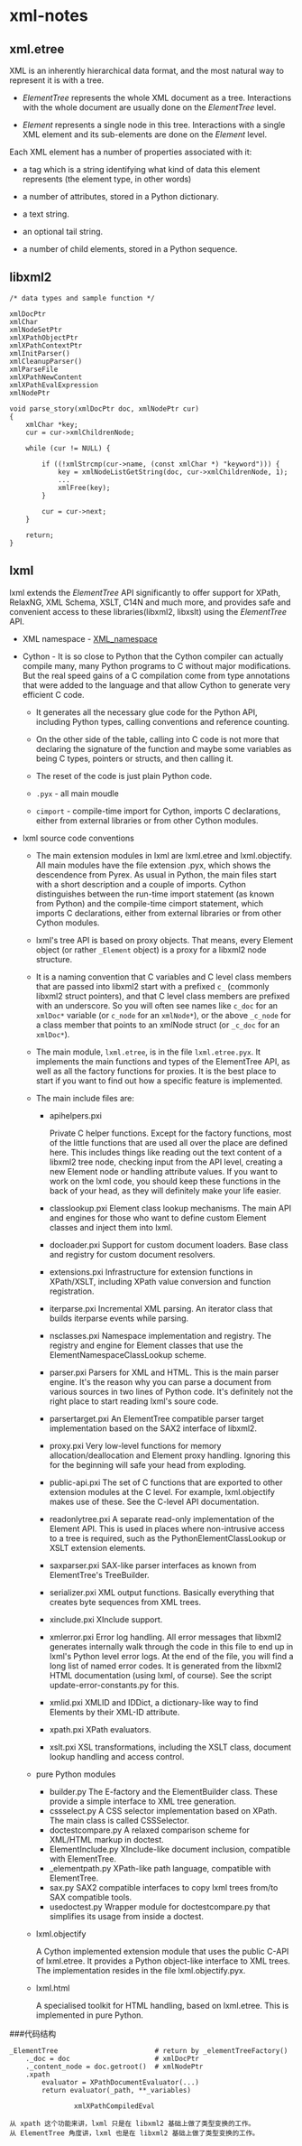 xml-notes
=========


xml.etree
---------

XML is an inherently hierarchical data format, and the most natural way to
represent it is with a tree. 

* *ElementTree* represents the whole XML document as a tree. Interactions with 
the whole document are usually done on the *ElementTree* level.
    
* *Element* represents a single node in this tree. Interactions with a single 
XML element and its sub-elements are done on the *Element* level.


Each XML element has a number of properties associated with it:

* a tag which is a string identifying what kind of data this element 
represents (the element type, in other words)

* a number of attributes, stored in a Python dictionary.

* a text string.

* an optional tail string.

* a number of child elements, stored in a Python sequence.


libxml2
-------

    /* data types and sample function */
    
    xmlDocPtr
    xmlChar
    xmlNodeSetPtr
    xmlXPathObjectPtr
    xmlXPathContextPtr
    xmlInitParser()
    xmlCleanupParser()
    xmlParseFile
    xmlXPathNewContent
    xmlXPathEvalExpression
    xmlNodePtr
    
    void parse_story(xmlDocPtr doc, xmlNodePtr cur) 
    {
        xmlChar *key;
        cur = cur->xmlChildrenNode;
        
        while (cur != NULL) {
        
            if ((!xmlStrcmp(cur->name, (const xmlChar *) "keyword"))) {
                key = xmlNodeListGetString(doc, cur->xmlChildrenNode, 1);
                ...
                xmlFree(key);
            }
            
            cur = cur->next;
        }
        
        return;
    }


lxml
----

lxml extends the *ElementTree* API significantly to offer support for XPath,
RelaxNG, XML Schema, XSLT, C14N and much more, and provides safe and convenient
access to these libraries(libxml2, libxslt) using the *ElementTree* API.

* XML namespace - [XML_namespace](http://en.wikipedia.org/wiki/XML_namespace)

* Cython - It is so close to Python that the Cython compiler can actually
compile many, many Python programs to C without major modifications. But the
real speed gains of a C compilation come from type annotations that were added
to the language and that allow Cython to generate very efficient C code.

    * It generates all the necessary glue code for the Python API, including 
    Python types, calling conventions and reference counting.
    
    * On the other side of the table, calling into C code is not more that
    declaring the signature of the function and maybe some variables as being
    C types, pointers or structs, and then calling it. 
    
    * The reset of the code is just plain Python code.
    
    * `.pyx` - all main moudle
    
    * `cimport` - compile-time import for Cython, imports C declarations, either
    from external libraries or from other Cython modules.
    

* lxml source code conventions

    * The main extension modules in lxml are lxml.etree and lxml.objectify. All 
    main modules have the file extension .pyx, which shows the descendence from 
    Pyrex. As usual in Python, the main files start with a short description 
    and a couple of imports. Cython distinguishes between the run-time import 
    statement (as known from Python) and the compile-time cimport statement, 
    which imports C declarations, either from external libraries or from other 
    Cython modules.
    
    * lxml's tree API is based on proxy objects. That means, every Element 
    object (or rather `_Element` object) is a proxy for a libxml2 node structure.
    
    * It is a naming convention that C variables and C level class members that 
    are passed into libxml2 start with a prefixed `c_` (commonly libxml2 struct 
    pointers), and that C level class members are prefixed with an underscore. 
    So you will often see names like `c_doc` for an `xmlDoc*` variable (or 
    `c_node` for an `xmlNode*`), or the above `_c_node` for a class member that 
    points to an xmlNode struct (or `_c_doc` for an `xmlDoc*`).

    * The main module, `lxml.etree`, is in the file `lxml.etree.pyx`. It 
    implements the main functions and types of the ElementTree API, as well as 
    all the factory functions for proxies. It is the best place to start if you 
    want to find out how a specific feature is implemented.
    
    * The main include files are:
    
        * apihelpers.pxi
        
            Private C helper functions. Except for the factory functions, most 
            of the little functions that are used all over the place are defined 
            here. This includes things like reading out the text content of a 
            libxml2 tree node, checking input from the API level, creating a new 
            Element node or handling attribute values. If you want to work on 
            the lxml code, you should keep these functions in the back of your 
            head, as they will definitely make your life easier.
            
        * classlookup.pxi
            Element class lookup mechanisms. The main API and engines for those 
            who want to define custom Element classes and inject them into lxml.
            
        * docloader.pxi
            Support for custom document loaders. Base class and registry for 
            custom document resolvers.
            
        * extensions.pxi
            Infrastructure for extension functions in XPath/XSLT, including 
            XPath value conversion and function registration.
            
        * iterparse.pxi
            Incremental XML parsing. An iterator class that builds iterparse 
            events while parsing.
            
        * nsclasses.pxi
            Namespace implementation and registry. The registry and engine for 
            Element classes that use the ElementNamespaceClassLookup scheme.
            
        * parser.pxi
            Parsers for XML and HTML. This is the main parser engine. It's the 
            reason why you can parse a document from various sources in two 
            lines of Python code. It's definitely not the right place to start 
            reading lxml's soure code.
            
        * parsertarget.pxi
            An ElementTree compatible parser target implementation based on the 
            SAX2 interface of libxml2.
            
        * proxy.pxi
            Very low-level functions for memory allocation/deallocation and 
            Element proxy handling. Ignoring this for the beginning will safe 
            your head from exploding.
            
        * public-api.pxi
            The set of C functions that are exported to other extension modules 
            at the C level. For example, lxml.objectify makes use of these. See 
            the C-level API documentation.
            
        * readonlytree.pxi
            A separate read-only implementation of the Element API. This is used 
            in places where non-intrusive access to a tree is required, such as 
            the PythonElementClassLookup or XSLT extension elements.
            
        * saxparser.pxi
            SAX-like parser interfaces as known from ElementTree's TreeBuilder.
            
        * serializer.pxi
            XML output functions. Basically everything that creates byte 
            sequences from XML trees.
            
        * xinclude.pxi
            XInclude support.
            
        * xmlerror.pxi
            Error log handling. All error messages that libxml2 generates 
            internally walk through the code in this file to end up in lxml's 
            Python level error logs. 
            At the end of the file, you will find a long list of named error 
            codes. It is generated from the libxml2 HTML documentation (using 
            lxml, of course). See the script update-error-constants.py for this.
            
        * xmlid.pxi
            XMLID and IDDict, a dictionary-like way to find Elements by their 
            XML-ID attribute.
            
        * xpath.pxi
            XPath evaluators.
            
        * xslt.pxi
            XSL transformations, including the XSLT class, document lookup 
            handling and access control.
            
    * pure Python modules
    
        * builder.py
            The E-factory and the ElementBuilder class. These provide a simple 
            interface to XML tree generation.
        * cssselect.py
            A CSS selector implementation based on XPath. The main class is 
            called CSSSelector.
        * doctestcompare.py
            A relaxed comparison scheme for XML/HTML markup in doctest.
        * ElementInclude.py
            XInclude-like document inclusion, compatible with ElementTree.
        * _elementpath.py
            XPath-like path language, compatible with ElementTree.
        * sax.py
            SAX2 compatible interfaces to copy lxml trees from/to SAX compatible 
            tools.
        * usedoctest.py
            Wrapper module for doctestcompare.py that simplifies its usage from 
            inside a doctest.
            
    * lxml.objectify

        A Cython implemented extension module that uses the public C-API of 
        lxml.etree. It provides a Python object-like interface to XML trees. 
        The implementation resides in the file lxml.objectify.pyx.
        
    * lxml.html

        A specialised toolkit for HTML handling, based on lxml.etree. This is 
        implemented in pure Python.

    
###代码结构

    _ElementTree                        # return by _elementTreeFactory()
        ._doc = doc                     # xmlDocPtr
        ._content_node = doc.getroot()  # xmlNodePtr
        .xpath
            evaluator = XPathDocumentEvaluator(...)
            return evaluator(_path, **_variables)
        
                    xmlXPathCompiledEval
        
    从 xpath 这个功能来讲，lxml 只是在 libxml2 基础上做了类型变换的工作。
    从 ElementTree 角度讲，lxml 也是在 libxml2 基础上做了类型变换的工作。
    
    
    


